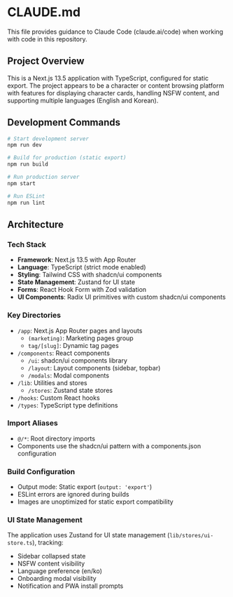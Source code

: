 # CLAUDE.md

This file provides guidance to Claude Code (claude.ai/code) when working with code in this repository.

## Project Overview

This is a Next.js 13.5 application with TypeScript, configured for static export. The project appears to be a character or content browsing platform with features for displaying character cards, handling NSFW content, and supporting multiple languages (English and Korean).

## Development Commands

```bash
# Start development server
npm run dev

# Build for production (static export)
npm run build

# Run production server
npm start

# Run ESLint
npm run lint
```

## Architecture

### Tech Stack
- **Framework**: Next.js 13.5 with App Router
- **Language**: TypeScript (strict mode enabled)
- **Styling**: Tailwind CSS with shadcn/ui components
- **State Management**: Zustand for UI state
- **Forms**: React Hook Form with Zod validation
- **UI Components**: Radix UI primitives with custom shadcn/ui components

### Key Directories
- `/app`: Next.js App Router pages and layouts
  - `(marketing)`: Marketing pages group
  - `tag/[slug]`: Dynamic tag pages
- `/components`: React components
  - `/ui`: shadcn/ui components library
  - `/layout`: Layout components (sidebar, topbar)
  - `/modals`: Modal components
- `/lib`: Utilities and stores
  - `/stores`: Zustand state stores
- `/hooks`: Custom React hooks
- `/types`: TypeScript type definitions

### Import Aliases
- `@/*`: Root directory imports
- Components use the shadcn/ui pattern with a components.json configuration

### Build Configuration
- Output mode: Static export (`output: 'export'`)
- ESLint errors are ignored during builds
- Images are unoptimized for static export compatibility

### UI State Management
The application uses Zustand for UI state management (`lib/stores/ui-store.ts`), tracking:
- Sidebar collapsed state
- NSFW content visibility
- Language preference (en/ko)
- Onboarding modal visibility
- Notification and PWA install prompts